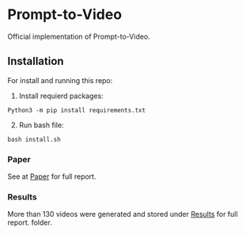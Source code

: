 # Prompt-to-Video
Official implementation of Prompt-to-Video.

## Installation
For install and running this repo:

1. Install requierd packages:
```
Python3 -m pip install requirements.txt
```

2. Run bash file:
 ```
bash install.sh
```

### Paper
See at [Paper](https://colab.research.google.com/drive/1eIVgC8H8Ftmv0AliiLAv0U_GQgRugi28) for full report.

### Results
More than 130 videos were generated and stored under [Results](https://github.com/00itamarts00/SweepedDescriptors/tree/main/results) for full report. folder.